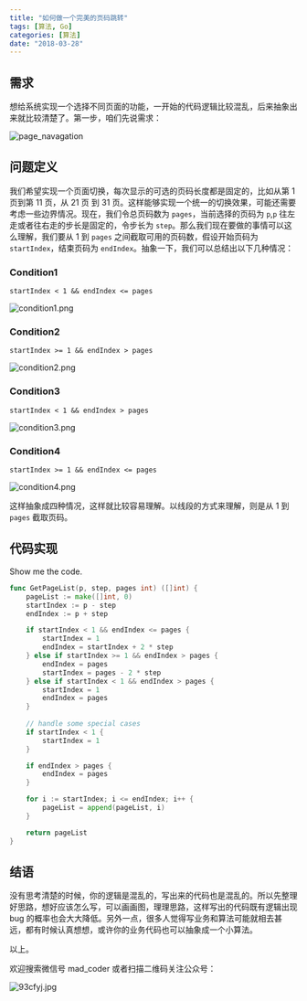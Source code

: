 ```yaml
---
title: "如何做一个完美的页码跳转"
tags: [算法, Go]
categories: [算法]
date: "2018-03-28"
---
```


## 需求

想给系统实现一个选择不同页面的功能，一开始的代码逻辑比较混乱，后来抽象出来就比较清楚了。第一步，咱们先说需求：

![page_navagation](http://ozfo4jjxb.bkt.clouddn.com/page_navigation.gif)

## 问题定义

我们希望实现一个页面切换，每次显示的可选的页码长度都是固定的，比如从第 1 页到第 11 页，从 21 页 到 31 页。这样能够实现一个统一的切换效果，可能还需要考虑一些边界情况。现在，我们令总页码数为 `pages`，当前选择的页码为 `p`,`p` 往左走或者往右走的步长是固定的，令步长为 `step`。那么我们现在要做的事情可以这么理解，我们要从 1 到 `pages` 之间截取可用的页码数，假设开始页码为 `startIndex`，结束页码为 `endIndex`。抽象一下，我们可以总结出以下几种情况：

### Condition1

`startIndex < 1 && endIndex <= pages`

![condition1.png](http://ozfo4jjxb.bkt.clouddn.com/condition1.png)

### Condition2

`startIndex >= 1 && endIndex > pages`

![condition2.png](http://ozfo4jjxb.bkt.clouddn.com/condition2.png)

### Condition3

`startIndex < 1 && endIndex > pages`

![condition3.png](http://ozfo4jjxb.bkt.clouddn.com/condition3.png)

### Condition4

`startIndex >= 1 && endIndex <= pages`

![condition4.png](http://ozfo4jjxb.bkt.clouddn.com/condition4.png)

这样抽象成四种情况，这样就比较容易理解。以线段的方式来理解，则是从 1 到 `pages` 截取页码。

## 代码实现

Show me the code.

```go
func GetPageList(p, step, pages int) ([]int) {
	pageList := make([]int, 0)
	startIndex := p - step
	endIndex := p + step

	if startIndex < 1 && endIndex <= pages {
		startIndex = 1
		endIndex = startIndex + 2 * step
	} else if startIndex >= 1 && endIndex > pages {
		endIndex = pages
		startIndex = pages - 2 * step
	} else if startIndex < 1 && endIndex > pages {
		startIndex = 1
		endIndex = pages
	}
	
	// handle some special cases
	if startIndex < 1 {
		startIndex = 1
	}

	if endIndex > pages {
		endIndex = pages
	}

	for i := startIndex; i <= endIndex; i++ {
		pageList = append(pageList, i)
	}

	return pageList
}
```

## 结语

没有思考清楚的时候，你的逻辑是混乱的，写出来的代码也是混乱的。所以先整理好思路，想好应该怎么写，可以画画图，理理思路，这样写出的代码既有逻辑出现 bug 的概率也会大大降低。另外一点，很多人觉得写业务和算法可能就相去甚远，都有时候认真想想，或许你的业务代码也可以抽象成一个小算法。

以上。

欢迎搜索微信号 mad_coder 或者扫描二维码关注公众号：

![93cfyj.jpg](https://user-gold-cdn.xitu.io/2018/2/10/1617eae1b59c001c?w=258&h=258&f=jpeg&s=27683)